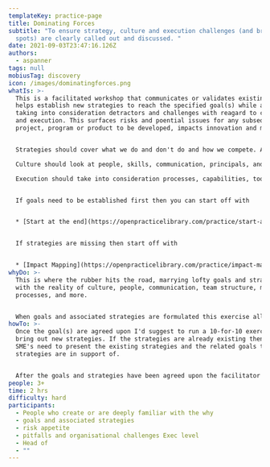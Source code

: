 ```yaml
---
templateKey: practice-page
title: Dominating Forces
subtitle: "To ensure strategy, culture and execution challenges (and bright
  spots) are clearly called out and discussed. "
date: 2021-09-03T23:47:16.126Z
authors:
  - aspanner
tags: null
mobiusTag: discovery
icon: /images/dominatingforces.png
whatIs: >-
  This is a facilitated workshop that communicates or validates existing or
  helps establish new strategies to reach the specified goal(s) while also
  taking into consideration detractors and challenges with reagard to culture
  and execution. This surfaces risks and poential issues for any subsequent
  project, program or product to be developed, impacts innovation and metrics.


  Strategies should cover what we do and don't do and how we compete. And be clearly linked to the goals that the strategy supports.\

  Culture should look at people, skills, communication, principals, and team structures/topologies.\

  Execution should take into consideration processes, capabilities, tools, and metrics.


  If goals need to be established first then you can start off with 


  * [Start at the end](https://openpracticelibrary.com/practice/start-at-the-end/)


  If strategies are missing then start off with 


  * [Impact Mapping](https://openpracticelibrary.com/practice/impact-mapping/)
whyDo: >-
  This is where the rubber hits the road, marrying lofty goals and strategies
  with the reality of culture, people, communication, team structure, metrics,
  processes, and more.


  When goals and associated strategies are formulated this exercise allows for immediate 'reality checks' and surfaces potential challenges and roadblocks that must be paid attention to. This allows to plan for risk mitigation strategies right from the start or even before an engagement, project or program of works kicks off.
howTo: >-
  Once the goal(s) are agreed upon I'd suggest to run a 10-for-10 exercise to
  bring out new strategies. If the strategies are already existing then the
  SME's need to present the existing strategies and the related goals those
  strategies are in support of.


  After the goals and strategies have been agreed upon the facilitator can allow between 3 - 7  minutes to flush out the challenges (and bright spots if necessary) in the execution and culture area.
people: 3+
time: 2 hrs
difficulty: hard
participants:
  - People who create or are deeply familiar with the why
  - goals and associated strategies
  - risk appetite
  - pitfalls and organisational challenges Exec level
  - Head of
  - ""
---
```

